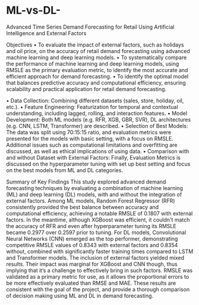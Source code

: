 # ML-vs-DL-
Advanced Time Series Demand Forecasting for Retail Using Artificial Intelligence and External Factors

Objectives
•	To evaluate the impact of external factors, such as holidays and oil price, on the accuracy of retail demand forecasting using advanced machine learning and deep learning models.
•	To systematically compare the performance of machine learning and deep learning models, using RMSLE as the primary evaluation metric, to identify the most accurate and efficient approach for demand forecasting.
•	To identify the optimal model that balances predictive accuracy and computational efficiency, ensuring scalability and practical application for retail demand forecasting.

•	Data Collection: Combining different datasets (sales, store, holiday, oil, etc.).
•	Feature Engineering: Featurization for temporal and contextual understanding, including lagged, rolling, and interaction features.
•	Model Development: Both ML models (e.g. RFR, XGB, GBR, SVR), DL architectures (e.g. CNN, LSTM, Transformer) are described.
•	Selection of Best Models: The data was split using 70:15:15 ratio, and evaluation metrics were presented for the models with basic setting, with a focus on RMSLE. Additional issues such as computational limitations and overfitting are discussed, as well as ethical implications of using data.
•	Comparison with and without Dataset with External Factors: Finally, Evaluation Metrics is discussed on the hyperparameter tuning with set up best setting and focus on the best models from ML and DL categories.

Summary of Key Findings 
This study explored advanced demand forecasting techniques by evaluating a combination of machine learning (ML) and deep learning (DL) models, with and without the integration of external factors. Among ML models, Random Forest Regressor (RFR) consistently provided the best balance between accuracy and computational efficiency, achieving a notable RMSLE of 0.1807 with external factors. In the meantime, although XGBoost was efficient, it couldn't match the accuracy of RFR and even after hyperparameter tuning its RMSLE became 0.2977 over 0.2597 prior to tuning. For DL models, Convolutional Neural Networks (CNN) emerged as the top performer, demonstrating competitive RMSLE values of 0.8343 with external factors and 0.8354 without, combined with significantly faster training times compared to LSTM and Transformer models.
The inclusion of external factors yielded mixed results. Their impact was marginal for XGBoost and CNN though, thus implying that it’s a challenge to effectively bring in such factors. RMSLE was validated as a primary metric for use, as it allows the proportional errors to be more effectively evaluated than RMSE and MAE. These results are consistent with the goal of the project, and provide a thorough comparison of decision making using ML and DL in demand forecasting. 
